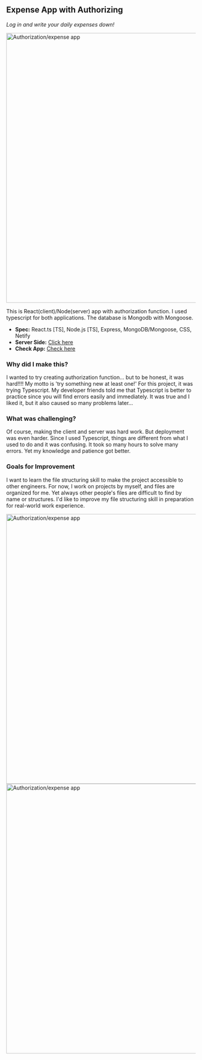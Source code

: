 
     
## Expense App with Authorizing

*Log in and write your daily expenses down!*   

 <img width="715" alt="Authorization/expense app" src="https://user-images.githubusercontent.com/58070973/165810940-739e7785-92b3-4cb3-8d83-1e890f1f63c5.png">

This is React(client)/Node(server) app with authorization function. I used typescript for both applications. The database is Mongodb with Mongoose. 

  - **Spec:** React.ts [TS], Node.js [TS], Express, MongoDB/Mongoose, CSS, Netify
  - **Server Side:** [Click here](https://github.com/erika-goodwin/a-0521-node-finalpr-client/tree/master)  
  - **Check App:** [Check here](https://heuristic-perlman-0e7948.netlify.app/)
  

### Why did I make this?

I wanted to try creating authorization function... but to be honest, it was hard!!!! My motto is 'try something new at least one!' For this project, it was trying Typescript. My developer friends told me that Typescript is better to practice since you will find errors easily and immediately. It was true and I liked it, but it also caused so many problems later...

### What was challenging?

Of course, making the client and server was hard work. But deployment was even harder. Since I used Typescript, things are different from what I used to do and it was confusing. It took so many hours to solve many errors. Yet my knowledge and patience got better.

### Goals for Improvement

I want to learn the file structuring skill to make the project accessible to other engineers. For now, I work on projects by myself, and files are organized for me. Yet always other people's files are difficult to find by name or structures. I'd like to improve my file structuring skill in preparation for real-world work experience.


<img width="715" alt="Authorization/expense app" src="https://user-images.githubusercontent.com/58070973/165810953-93f7324f-bdb2-408f-a3f4-887973ae9302.png">
<img width="715" alt="Authorization/expense app" src="https://user-images.githubusercontent.com/58070973/165810961-b557642d-db8d-46d5-802d-839504f04a9d.png">

